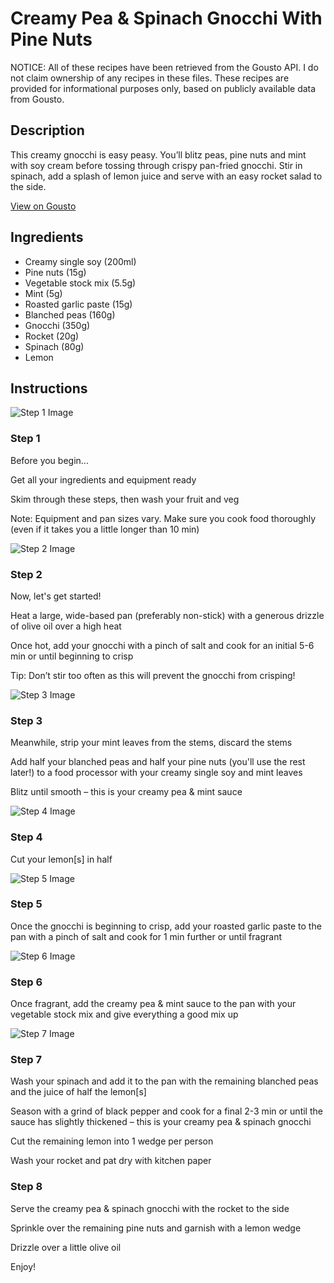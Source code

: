 # Creamy Pea & Spinach Gnocchi With Pine Nuts

NOTICE: All of these recipes have been retrieved from the Gousto API. I do not claim ownership of any recipes in these files. These recipes are provided for informational purposes only, based on publicly available data from Gousto.

## Description

This creamy gnocchi is easy peasy. You’ll blitz peas, pine nuts and mint with soy cream before tossing through crispy pan-fried gnocchi. Stir in spinach, add a splash of lemon juice and serve with an easy rocket salad to the side.

[View on Gousto](https://www.gousto.co.uk/recipes/cookbook/creamy-pea-spinach-gnocchi-with-pine-nuts)

## Ingredients

- Creamy single soy (200ml)
- Pine nuts (15g)
- Vegetable stock mix (5.5g)
- Mint (5g)
- Roasted garlic paste (15g)
- Blanched peas (160g)
- Gnocchi (350g)
- Rocket (20g)
- Spinach (80g)
- Lemon

## Instructions

![Step 1 Image](https://production-media.gousto.co.uk/cms/recipe-step-image/Admin10mm-Step-1-2-1680165982465-x200.jpg)

### Step 1

Before you begin...

Get all your ingredients and equipment ready

Skim through these steps, then wash your fruit and veg

Note: Equipment and pan sizes vary. Make sure you cook food thoroughly (even if it takes you a little longer than 10 min)

![Step 2 Image](https://production-media.gousto.co.uk/cms/recipe-step-image/Step-2-1680165986170-x200.jpg)

### Step 2

Now, let's get started!

Heat a large, wide-based pan (preferably non-stick) with a generous drizzle of olive oil over a high heat

Once hot, add your gnocchi with a pinch of salt and cook for an initial 5-6 min or until beginning to crisp

Tip: Don’t stir too often as this will prevent the gnocchi from crisping!

![Step 3 Image](https://production-media.gousto.co.uk/cms/recipe-step-image/Step-3-1680165989647-x200.jpg)

### Step 3

Meanwhile, strip your mint leaves from the stems, discard the stems

Add half your blanched peas and half your pine nuts (you'll use the rest later!) to a food processor with your creamy single soy and mint leaves

Blitz until smooth – this is your creamy pea & mint sauce

![Step 4 Image](https://production-media.gousto.co.uk/cms/recipe-step-image/Step-4-1680165993121-x200.jpg)

### Step 4

Cut your lemon[s] in half

![Step 5 Image](https://production-media.gousto.co.uk/cms/recipe-step-image/Step-5-1680166063657-x200.jpg)

### Step 5

Once the gnocchi is beginning to crisp, add your roasted garlic paste to the pan with a pinch of salt and cook for 1 min further or until fragrant

![Step 6 Image](https://production-media.gousto.co.uk/cms/recipe-step-image/Step-6-1680166068176-x200.jpg)

### Step 6

Once fragrant, add the creamy pea & mint sauce to the pan with your vegetable stock mix and give everything a good mix up

![Step 7 Image](https://production-media.gousto.co.uk/cms/recipe-step-image/Step-7-1680166079358-x200.jpg)

### Step 7

Wash your spinach and add it to the pan with the remaining blanched peas and the juice of half the lemon[s]

Season with a grind of black pepper and cook for a final 2-3 min or until the sauce has slightly thickened – this is your creamy pea & spinach gnocchi

Cut the remaining lemon into 1 wedge per person

Wash your rocket and pat dry with kitchen paper

### Step 8

Serve the creamy pea & spinach gnocchi with the rocket to the side

Sprinkle over the remaining pine nuts and garnish with a lemon wedge

Drizzle over a little olive oil

Enjoy!

